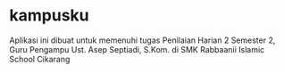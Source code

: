 # kampusku
Aplikasi ini dibuat untuk memenuhi tugas Penilaian Harian 2 Semester 2, Guru Pengampu Ust. Asep Septiadi, S.Kom. di SMK Rabbaanii Islamic School Cikarang
